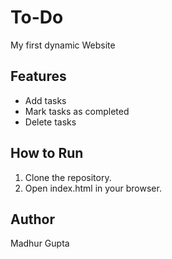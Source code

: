 # To-Do

My first dynamic Website

## Features
- Add tasks
- Mark tasks as completed
- Delete tasks

## How to Run
1. Clone the repository.
2. Open index.html in your browser.

## Author
Madhur Gupta